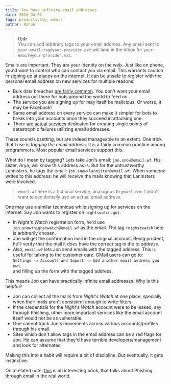 ```yaml
---
title: You have infinite email addresses
date: 2016-04-02
tags: productivity, email
author: Rohan
---
```


> **tl;dr**  
> You can add arbitrary tags to your email address. Any email sent to
> `your-email+tag@your-provider.ext` will land in the inbox for
> `your-email@your-provider.ext`.

Emails are important. They are your identity on the web. Just like on phone,
you'd want to control who can contact you via email. This warrants caution in
signing up at places on the internet. It can be unsafe to register with the
personal email address on new services for multiple reasons:

 - Bulk data breaches [are fairly common][data-breaches]. You don't want your
   email address out there for bots around the world to feed on.
 - The service you are signing up for may itself be malicious. Or worse, it may
   be Facebook!
 - Same email address on every service can make it simpler for bots to break
   into your accounts once they succeed in attacking one.
 - There [are actual services][full-contact] dedicated for creating single
   points of catastrophic failures utilizing email addresses.

These sound upsetting, but are indeed manageable to an extent. One trick that I
use is *tagging the email address*. It is a fairly common practice among
programmers. Most popular email services support this.

What do I mean by tagging? Lets take Jon's email: `jon.snow@email.wf`. His
sister, Arya, will know this address as is. But for the untrustworthy
Lannisters, he tags the email: `jon.snow+lannister@email.wf`. When someone
writes to this address: he will receive the mails knowing that Lannisters were
involved.

> `email.wf` here is a fictional service, analogous to `gmail.com`. I didn't
> want to accidentally use an actual email address.

One may use a similar technique while signing up for services on the
internet. Say Jon wants to register on `nightswatch.got`.

 - In *Night's Watch* registration form, he'd use
   `jon.snow+nighstwatch@email.wf` as the email. The tag `+nighstwatch` here is
   arbitrarily chosen.
 - Jon will get the confirmation mail in the original account. Being prudent,
   he'll verify that the mail it does have the correct tag in the *to address*.
 - Also, `email.wf` lets Jon send emails with the tagged address. This is useful
   for talking to the customer care. GMail users can go to:  
   `Settings -> Accounts and Import -> Add another email address you own`.  
   and filling up the form with the tagged address.

This means Jon can have practically infinite email addresses. Why is this
helpful?

 - Jon can collect all the mails from *Night's Watch* at one place, specially
   when their mails aren't consistent enough to write filters.
 - If the credentials for the *Night's Watch* account were to be leaked, say
   through Phishing, other more important services like the email account itself
   would not be as vulnerable.
 - One cannot track Jon's movements across various accounts/profiles through his
   email.
 - Sites which don't allow tags in the email address can be a red flags for
   Jon. He can assume that they'd have terrible developers/management and look
   for alternates.

Making this into a habit will require a bit of discipline. But eventually, it
gets instinctive.

On a related note, [this][phishing-book] is an interesting book, that talks
about Phishing through email in the real world.

[data-breaches]: http://www.huffingtonpost.com/entry/biggest-worst-data-breaches-hacks_us_55d4b5a5e4b07addcb44fd9e
[full-contact]: https://www.fullcontact.com/gmail/
[phishing-book]: http://www.amazon.com/gp/product/1118958470/ref=as_li_qf_sp_asin_il_tl?ie=UTF8&camp=1789&creative=9325&creativeASIN=1118958470&linkCode=as2&tag=crodjer-20&linkId=244BG6VSA5AT2K5S
